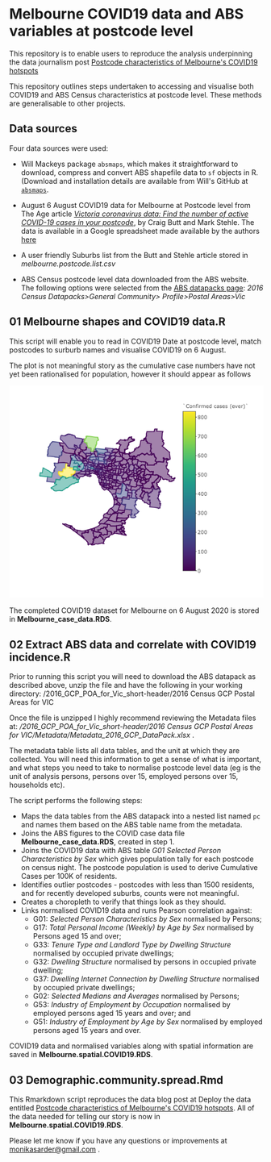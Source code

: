 # Melbourne COVID19 data and ABS variables at postcode level

This repository is to enable users to reproduce the analysis underpinning the data journalism post [Postcode characteristics of Melbourne's COVID19 hotspots](https://www.deploythedata.com/2020/09/11/postcode-characteristics-of-melbournes-covid19-hotspots/)

This repository outlines steps undertaken to accessing and visualise both COVID19 and ABS Census characteristics at postcode level. These methods are generalisable to other projects.

## Data sources  

Four data sources were used:  

*  Will Mackeys package `absmaps`, which makes it straightforward to download, compress and convert ABS shapefile data to `sf` objects in R.  (Download and installation details are available from Will's GitHub at [`absmaps`](https://github.com/wfmackey/absmapsdata).  
  
*  August 6 August COVID19 data for Melbourne at Postcode level from The Age article [*Victoria coronavirus data: Find the number of active COVID-19 cases in your postcode*](https://www.theage.com.au/national/victoria/victoria-coronavirus-data-find-the-number-of-active-covid-19-cases-in-your-postcode-20200731-p55hg2.html), by Craig Butt and Mark Stehle. The data is available in a Google spreadsheet made available by the authors [here](https://docs.google.com/spreadsheets/d/1oxJt0BBPzk-w2Gn1ImO4zASBCdqeeLJRwHEA4DASBFQ/edit#gid=0)  

*  A user friendly Suburbs list from the Butt and Stehle article stored in *melbourne.postcode.list.csv*  

*  ABS Census postcode level data downloaded from the ABS website. The following options were selected from the [ABS datapacks page](https://datapacks.censusdata.abs.gov.au/datapacks/): *2016 Census Datapacks>General Community> Profile>Postal Areas>Vic*   

## 01 Melbourne shapes and COVID19 data.R  

This script will enable you to read in COVID19 Date at postcode level, match postcodes to surburb names and visualise COVID19 on 6 August. 

The plot is not meaningful story as the cumulative case numbers have not yet been rationalised for population, however it should appear as follows

![](Melbourne_plot.png)

The completed COVID19 dataset for Melbourne on 6 August 2020 is stored in **Melbourne_case_data.RDS**.

## 02 Extract ABS data and correlate with COVID19 incidence.R

Prior to running this script you will need to download the ABS datapack as described above, unzip the file and have the following in your working directory: /2016_GCP_POA_for_Vic_short-header/2016 Census GCP Postal Areas for VIC  

Once the file is unzipped I highly recommend reviewing the Metadata files at:
*/2016_GCP_POA_for_Vic_short-header/2016 Census GCP Postal Areas for VIC/Metadata/Metadata_2016_GCP_DataPack.xlsx* .   

The metadata table lists all data tables, and the unit at which they are collected. You will need this information to get a sense of what is important, and what steps you need to take to normalise postcode level data (eg is the unit of analysis persons, persons over 15, employed persons over 15, households etc).  

The script performs the following steps:  

* Maps the data tables from the ABS datapack into a nested list named `pc` and names them based on the ABS table name from the metadata. 
* Joins the ABS figures to the COVID case data file **Melbourne_case_data.RDS**, created in step 1. 
* Joins the COVID19 data with ABS table *G01 Selected Person Characteristics by Sex* which gives population tally for each postcode on census night. The postcode population is used to derive Cumulative Cases per 100K of residents.
* Identifies outlier postcodes -  postcodes with less than 1500 residents, and for recently developed suburbs, counts were not meaningful. 
* Creates a choropleth to verify that things look as they should.  
* Links normalised COVID19 data and runs Pearson correlation against:   
  + G01: *Selected Person Characteristics by Sex* normalised by Persons;  
  + G17: *Total Personal Income (Weekly) by Age by Sex* normalised by Persons aged 15 and over; 
  + G33: *Tenure Type and Landlord Type by Dwelling Structure* normalised by occupied private dwellings;  
  + G32: *Dwelling Structure* normalised by persons in occupied private dwelling;  
  + G37: *Dwelling Internet Connection by Dwelling Structure* normalised by occupied private dwellings;  
  + G02: *Selected Medians and Averages* normalised by Persons;  
  + G53: *Industry of Employment by Occupation* normalised by employed persons aged 15 years and over; and  
  + G51: *Industry of Employment by Age by Sex* normalised by employed persons aged 15 years and over. 

COVID19 data and normalised variables along with spatial information are saved in **Melbourne.spatial.COVID19.RDS**.

## 03 Demographic.community.spread.Rmd  

This Rmarkdown script reproduces the data blog post at Deploy the data entitled [Postcode characteristics of Melbourne's COVID19 hotspots](https://www.deploythedata.com/2020/09/11/postcode-characteristics-of-melbournes-covid19-hotspots/).  All of the data needed for telling our story is now in **Melbourne.spatial.COVID19.RDS**. 

Please let me know if you have any questions or improvements at monikasarder@gmail.com . 
